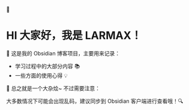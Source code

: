 <div class="p-6 bg-gradient-to-br from-blue-50 to-indigo-50 rounded-2xl shadow-md border border-blue-100"> <div class="flex items-center mb-4"> <span class="text-3xl mr-3">👋</span> <h1 class="text-2xl font-bold text-gray-800">HI 大家好，我是 LARMAX！</h1> </div> <div class="pl-10 text-gray-700 space-y-3"> <p class="flex items-start"> <span class="text-xl mr-2 mt-1">📝</span> 这是我的 <span class="font-semibold text-blue-600">Obsidian 博客项目</span>，主要用来记录： </p> <ul class="list-disc pl-8 space-y-2"> <li>学习过程中的大部分内容 📚</li> <li>一些方面的使用心得 💡</li> </ul> <p class="mt-2 flex items-start"> <span class="text-xl mr-2 mt-1">🍲</span> 总之就是一个大杂烩~ 不过需要注意： </p> <p class="pl-8 mt-1 text-amber-600 font-medium"> 大多数情况下可能会出现乱码，建议同步到 Obsidian 客户端进行查看哦！🔍 </p> </div> </div>